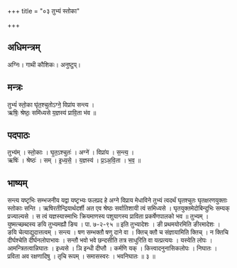 +++
title = "०३ तुभ्यं स्तोका"

+++
## अधिमन्त्रम्
अग्निः। गाथी कौशिकः। अनुष्टुप्।

## मन्त्रः
तुभ्यं॑ स्तो॒का घृ॑त॒श्चुतोऽग्ने॒ विप्रा॑य सन्त्य ।  
ऋषिः॒ श्रेष्ठः॒ समि॑ध्यसे य॒ज्ञस्य॑ प्रावि॒ता भ॑व ॥

## पदपाठः
तुभ्य॑म् । स्तो॒काः । घृ॒त॒ऽश्चुतः॑ । अग्ने॑ । विप्रा॑य । स॒न्त्य॒ ।  
ऋषिः॑ । श्रेष्ठः॑ । सम् । इ॒ध्य॒से॒ । य॒ज्ञस्य॑ । प्र॒ऽअ॒वि॒ता । भ॒व॒ ॥

## भाष्यम्
सन्त्य यष्टृभिः सम्भजनीय यद्वा यष्टृभ्यः फलप्रद हे अग्ने विप्राय मेधाविने तुभ्यं त्वदर्थं घृतश्चुतः घृतक्षरणयुक्ताः स्तोकाः सन्ति । ऋषिरतीन्द्रियार्थदर्शी अत एव श्रेष्ठः सर्वातिशायी त्वं समिध्यसे । घृतयुक्तमेदोबिन्दुभिः सम्यक् प्रज्याल्यसे । स त्वं यज्ञस्यास्माभिः क्रियमाणस्य पशुयागस्य प्राविता प्रकर्षेणपालको भव ॥ तुभ्यम् । युष्मत्च्छब्दस्य ङयि तुभ्यमह्यौ ङ्यि । पा. ७-२-९५ ॥ इति तुभ्यादेशः । ङी प्रथमयोरमिति ङीरमादेशः । ङयि चेत्याद्युदात्तत्वम् । सन्त्य । षण सम्भक्तौ षणु दाने वा । क्तिच् क्तौ च संज्ञायामिति क्तिच् । न क्तिचि दीर्घश्चेति दीर्घनलोपाभावः । सन्तौ भवो भवे छन्दसीति तत्र साधुरिति वा यत्प्रत्ययः । यस्येति लोपः । आमन्त्रितत्वान्निघातः । इध्यसे । ञि इन्धी दीप्तौ । कर्मणि यक् । कित्त्वादनुनासिकलोपः । निघातः । प्रविता अव रक्षणादिषु । तृचि रूपम् । समासस्वरः । भवनिघातः ॥ ३ ॥